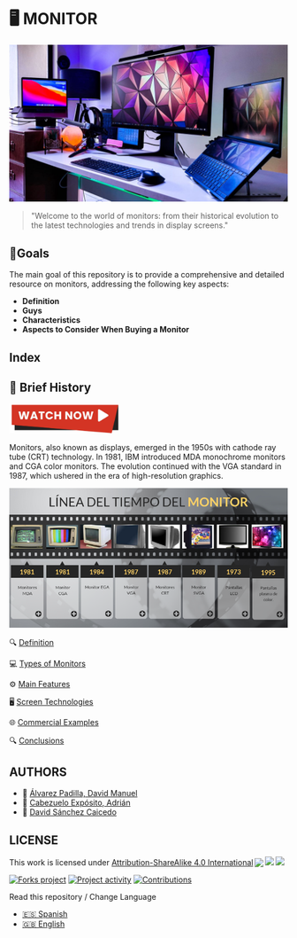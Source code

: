 # 🖥️ **MONITOR**
![cover](img/img1.jpg)

> "Welcome to the world of monitors: from their historical evolution to the latest technologies and trends in display screens."

## 🎯Goals

The main goal of this repository is to provide a comprehensive and detailed resource on monitors, addressing the following key aspects:
- **Definition**
- **Guys**
- **Characteristics**
- **Aspects to Consider When Buying a Monitor**

## Index

## 📜 **Brief History**


<a href="https://www.youtube.com/watch?v=Q9y6BLIjXWo" target="_blank">
  <img src="img/watchnow.png" alt="Video Here" width="200px">
</a>

Monitors, also known as displays, emerged in the 1950s with cathode ray tube (CRT) technology. In 1981, IBM introduced MDA monochrome monitors and CGA color monitors. The evolution continued with the VGA standard in 1987, which ushered in the era of high-resolution graphics.

![story](img/historia.png)

🔍 [Definition](def.md)

💻 [Types of Monitors](panel.md)

⚙️ [Main Features](specs.md)

🖥️ [Screen Technologies](screentech.md)

🌐 [Commercial Examples](ex.md)

🔍 [Conclusions](conclusions.md)
 
## AUTHORS

* :pushpin: [Álvarez Padilla, David Manuel](https://github.com/DavidPadilla24)
* :pushpin: [Cabezuelo Expósito, Adrián](https://github.com/AdrianCE94)
* :pushpin: [David Sánchez Caicedo](https://github.com/davidlinesc)


 ## LICENSE

 <p xmlns:cc="http://creativecommons.org/ns#" >This work is licensed under <a href="http://creativecommons.org/licenses/by-sa/4.0/?ref=chooser- v1" target="_blank" rel="license noopener noreferrer" style="display:inline-block;">Attribution-ShareAlike 4.0 International<img style="height:22px!important;margin-left:3px;vertical-align :text-bottom;" src="https://mirrors.creativecommons.org/presskit/icons/cc.svg?ref=chooser-v1"><img style="height:22px!important;margin-left:3px;vertical-align:text -bottom;" src="https://mirrors.creativecommons.org/presskit/icons/by.svg?ref=chooser-v1"><img style="height:22px!important;margin-left:3px;vertical-align:text -bottom;" src="https://mirrors.creativecommons.org/presskit/icons/sa.svg?ref=chooser-v1"></a></p>

[![Forks project](https://img.shields.io/badge/Forks-yellow)](https://github.com/AdrianCE94/informatica-ambiental/forks)
[![Project activity](https://img.shields.io/badge/Actividad-red)](https://github.com/AdrianCE94/informatica-ambiental/activity)
[![Contributions](https://img.shields.io/badge/Contribuciones-green)](https://github.com/AdrianCE94/informatica-ambiental/graphs/contributors)

 Read this repository / Change Language
- [🇪🇸 Spanish](README.md)
- [🇬🇧 English](README_EN.md)
